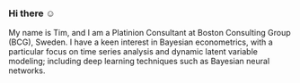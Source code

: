### Hi there :relaxed:
My name is Tim, and I am a Platinion Consultant at Boston Consulting Group (BCG), Sweden. I have a keen interest in Bayesian econometrics, with a particular focus on time series analysis and dynamic latent variable modeling; including deep learning techniques such as Bayesian neural networks.


